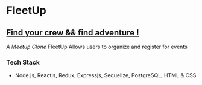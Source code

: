 # FleetUp 
## [Find your crew && find adventure !](https://km-meetup-clone.herokuapp.com/)

*A Meetup Clone*
FleetUp Allows users to organize and register for events


### Tech Stack
- Node.js, Reactjs, Redux, Expressjs, Sequelize, PostgreSQL, HTML & CSS




